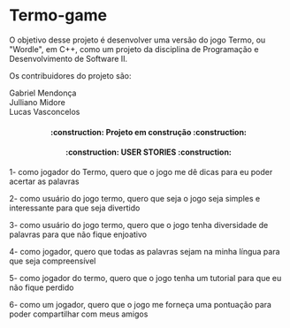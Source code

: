 # Termo-game

O objetivo desse projeto é desenvolver uma versão do jogo Termo,
ou "Wordle", em C++, como um projeto da disciplina de Programação
e Desenvolvimento de Software II.

Os contribuidores do projeto são:

Gabriel Mendonça <br>
Julliano Midore <br>
Lucas Vasconcelos <br>

<h4 align="center">
:construction: Projeto em construção :construction:
</h4>

<h4 align="center">
:construction: USER STORIES :construction:
</h4>

  1- como jogador do Termo,
  quero que o jogo me dê dicas
  para eu poder acertar as palavras
  
  2- como usuário do jogo termo,
  quero que seja o jogo seja simples e interessante
  para que seja divertido
  
  3- como usuário do jogo termo,
  quero que o jogo tenha diversidade de palavras
  para que não fique enjoativo
  
  4- como jogador,
  quero que todas as palavras sejam na minha língua
  para que seja compreensível
  
  5- como jogador do termo, 
  quero que o jogo tenha um tutorial
  para que eu não fique perdido
  
  6- como um jogador, 
  quero que o jogo me forneça uma pontuação
  para poder compartilhar com meus amigos

  
